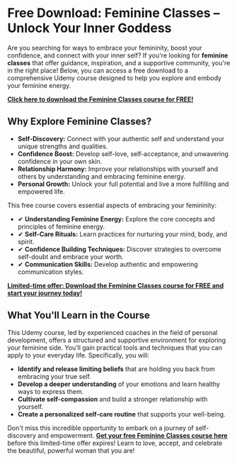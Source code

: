 # Free Download: Feminine Classes – Unlock Your Inner Goddess

Are you searching for ways to embrace your femininity, boost your confidence, and connect with your inner self? If you're looking for **feminine classes** that offer guidance, inspiration, and a supportive community, you're in the right place! Below, you can access a free download to a comprehensive Udemy course designed to help you explore and embody your feminine energy.

[**Click here to download the Feminine Classes course for FREE!**](https://udemywork.com/feminine-classes)

## Why Explore Feminine Classes?

*   **Self-Discovery:** Connect with your authentic self and understand your unique strengths and qualities.
*   **Confidence Boost:** Develop self-love, self-acceptance, and unwavering confidence in your own skin.
*   **Relationship Harmony:** Improve your relationships with yourself and others by understanding and embracing feminine energy.
*   **Personal Growth:** Unlock your full potential and live a more fulfilling and empowered life.

This free course covers essential aspects of embracing your femininity:

*   ✔ **Understanding Feminine Energy:** Explore the core concepts and principles of feminine energy.
*   ✔ **Self-Care Rituals:** Learn practices for nurturing your mind, body, and spirit.
*   ✔ **Confidence Building Techniques:** Discover strategies to overcome self-doubt and embrace your worth.
*   ✔ **Communication Skills:** Develop authentic and empowering communication styles.

[**Limited-time offer: Download the Feminine Classes course for FREE and start your journey today!**](https://udemywork.com/feminine-classes)

## What You'll Learn in the Course

This Udemy course, led by experienced coaches in the field of personal development, offers a structured and supportive environment for exploring your feminine side. You’ll gain practical tools and techniques that you can apply to your everyday life. Specifically, you will:

*   **Identify and release limiting beliefs** that are holding you back from embracing your true self.
*   **Develop a deeper understanding** of your emotions and learn healthy ways to express them.
*   **Cultivate self-compassion** and build a stronger relationship with yourself.
*   **Create a personalized self-care routine** that supports your well-being.

Don't miss this incredible opportunity to embark on a journey of self-discovery and empowerment. **[Get your free Feminine Classes course here](https://udemywork.com/feminine-classes)** before this limited-time offer expires! Learn to love, accept, and celebrate the beautiful, powerful woman that you are!
